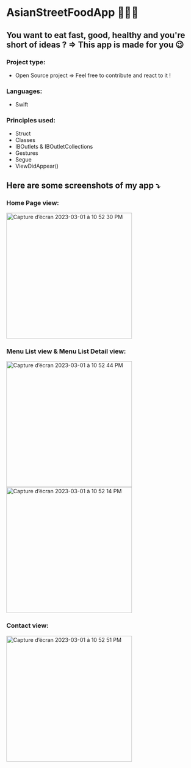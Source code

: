 #  AsianStreetFoodApp 🥢🍙🍤

## You want to eat fast, good, healthy and you're short of ideas ? => This app is made for you 😉

### Project type:
- Open Source project => Feel free to contribute and react to it !

### Languages:
- Swift

### Principles used:
- Struct
- Classes
- IBOutlets & IBOutletCollections
- Gestures
- Segue
- ViewDidAppear()

## Here are some screenshots of my app ⤵️

### Home Page view:

<img width="329" alt="Capture d’écran 2023-03-01 à 10 52 30 PM" src="https://user-images.githubusercontent.com/61510923/222274390-30a50db3-5d13-4bfa-bce3-015438f65dc7.png">


### Menu List view & Menu List Detail view:

<img width="329" alt="Capture d’écran 2023-03-01 à 10 52 44 PM" src="https://user-images.githubusercontent.com/61510923/222274561-4bb0777e-a990-4f53-bb87-6c68abaa0ba8.png">
<img width="329" alt="Capture d’écran 2023-03-01 à 10 52 14 PM" src="https://user-images.githubusercontent.com/61510923/222274592-6bce1988-4322-415a-b832-9d274eeebb4b.png">


### Contact view:

<img width="329" alt="Capture d’écran 2023-03-01 à 10 52 51 PM" src="https://user-images.githubusercontent.com/61510923/222274593-8c12cde9-7237-4590-8d0d-15dc0b6dd062.png">
